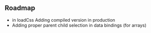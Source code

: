 ## Roadmap

- in loadCss Adding compiled version in production
- Adding proper parent child selection in data bindings (for arrays)